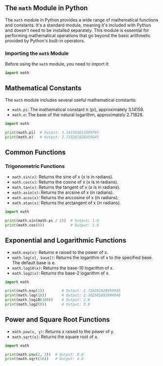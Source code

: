 ## The `math` Module in Python

The `math` module in Python provides a wide range of mathematical functions and constants. It's a standard module, meaning it's included with Python and doesn't need to be installed separately. This module is essential for performing mathematical operations that go beyond the basic arithmetic provided by Python's built-in operators.

### Importing the `math` Module

Before using the `math` module, you need to import it:

```python
import math
```

## Mathematical Constants

The `math` module includes several useful mathematical constants:

- `math.pi`: The mathematical constant π (pi), approximately 3.14159.
- `math.e`: The base of the natural logarithm, approximately 2.71828.

```python
import math

print(math.pi)  # Output: 3.141592653589793
print(math.e)   # Output: 2.718281828459045
```

## Common Functions

### Trigonometric Functions

- `math.sin(x)`: Returns the sine of x (x is in radians).
- `math.cos(x)`: Returns the cosine of x (x is in radians).
- `math.tan(x)`: Returns the tangent of x (x is in radians).
- `math.asin(x)`: Returns the arcsine of x (in radians).
- `math.acos(x)`: Returns the arccosine of x (in radians).
- `math.atan(x)`: Returns the arctangent of x (in radians).

```python
import math

print(math.sin(math.pi / 2))  # Output: 1.0
print(math.cos(0))            # Output: 1.0
```
## Exponential and Logarithmic Functions

- `math.exp(x)`: Returns e raised to the power of x.
- `math.log(x[, base])`: Returns the logarithm of x to the specified base. The default base is e.
- `math.log10(x)`: Returns the base-10 logarithm of x.
- `math.log2(x)`: Returns the base-2 logarithm of x.

```python
import math

print(math.exp(1))        # Output: 2.718281828459045
print(math.log(10))       # Output: 2.302585092994046
print(math.log10(100))    # Output: 2.0
print(math.log2(8))       # Output: 3.0
```

## Power and Square Root Functions

- `math.pow(x, y)`: Returns x raised to the power of y.
- `math.sqrt(x)`: Returns the square root of x.

```python
import math

print(math.pow(2, 3))  # Output: 8.0
print(math.sqrt(16))   # Output: 4.0
```
